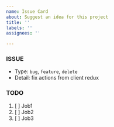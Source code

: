 ```yaml
---
name: Issue Card
about: Suggest an idea for this project
title: ''
labels: ''
assignees: ''

---
```


### ISSUE
- Type: `bug`, `feature`, `delete`
- Detail: fix actions from client redux

### TODO
1. [ ] Job1
2. [ ] Job2
3. [ ] Job3
